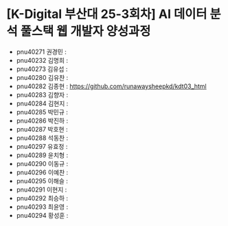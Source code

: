 # [K-Digital 부산대 25-3회차] AI 데이터 분석 풀스택 웹 개발자 양성과정 
+ pnu40271	권경민 :
+ pnu40232	김명희 :
+ pnu40273	김유섭 :
+ pnu40280	김유찬 :
+ pnu40282	김종현 : https://github.com/runawaysheepkd/kdt03_html
+ pnu40283	김향자 :
+ pnu40284	김현지 :
+ pnu40285	박민규 :
+ pnu40286	박진하 :
+ pnu40287	박호현 :
+ pnu40288	석동찬 :
+ pnu40297	유효정 :
+ pnu40289	윤치형 :
+ pnu40290	이동규 :
+ pnu40296	이예찬 :
+ pnu40295	이해슬 :
+ pnu40291	이현지 :
+ pnu40292	최승하 :
+ pnu40293	최윤영 :
+ pnu40294	황성훈 :
 
